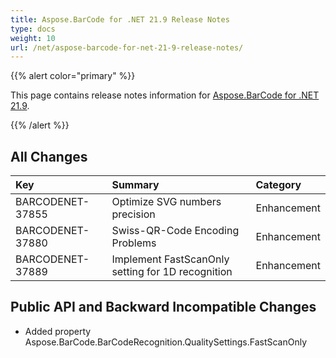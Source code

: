 ```yaml
---
title: Aspose.BarCode for .NET 21.9 Release Notes
type: docs
weight: 10
url: /net/aspose-barcode-for-net-21-9-release-notes/
---
```


{{% alert color="primary" %}} 

This page contains release notes information for [Aspose.BarCode for .NET 21.9](https://downloads.aspose.com/barcode/net/new-releases/aspose.barcode-for-.net-21.9/).

{{% /alert %}} 
## **All Changes**

|**Key**|**Summary**|**Category**|
| :- | :- | :- |
|BARCODENET-37855|Optimize SVG numbers precision|Enhancement|
|BARCODENET-37880|Swiss-QR-Code Encoding Problems|Enhancement|
|BARCODENET-37889|Implement FastScanOnly setting for 1D recognition|Enhancement|

## **Public API and Backward Incompatible Changes**

- Added property Aspose.BarCode.BarCodeRecognition.QualitySettings.FastScanOnly
